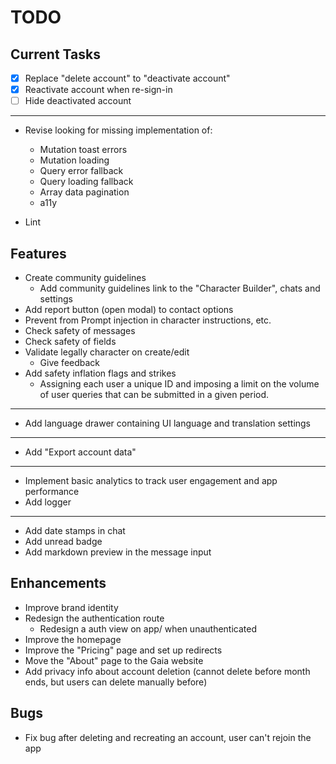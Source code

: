 # TODO

## Current Tasks

- [x] Replace "delete account" to "deactivate account"
- [x] Reactivate account when re-sign-in
- [ ] Hide deactivated account

---

- Revise looking for missing implementation of:
  - Mutation toast errors
  - Mutation loading
  - Query error fallback
  - Query loading fallback
  - Array data pagination
  - a11y

- Lint

## Features

- Create community guidelines
  - Add community guidelines link to the "Character Builder", chats and settings
- Add report button (open modal) to contact options
- Prevent from Prompt injection in character instructions, etc.
- Check safety of messages
- Check safety of fields
- Validate legally character on create/edit
  - Give feedback
- Add safety inflation flags and strikes
  - Assigning each user a unique ID and imposing a limit on the volume of user queries that can be submitted in a given period.
- ---
- Add language drawer containing UI language and translation settings
- ---
- Add "Export account data"
- ---
- Implement basic analytics to track user engagement and app performance
- Add logger
- ---
- Add date stamps in chat
- Add unread badge
- Add markdown preview in the message input

## Enhancements

- Improve brand identity
- Redesign the authentication route
  - Redesign a auth view on app/ when unauthenticated
- Improve the homepage
- Improve the "Pricing" page and set up redirects
- Move the "About" page to the Gaia website
- Add privacy info about account deletion (cannot delete before month ends, but users can delete manually before)

## Bugs

- Fix bug after deleting and recreating an account, user can't rejoin the app
